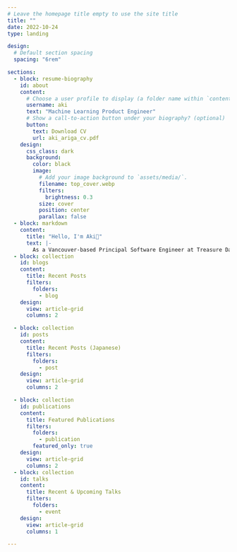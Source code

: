```yaml
---
# Leave the homepage title empty to use the site title
title: ""
date: 2022-10-24
type: landing

design:
  # Default section spacing
  spacing: "6rem"

sections:
  - block: resume-biography
    id: about
    content:
      # Choose a user profile to display (a folder name within `content/authors/`)
      username: aki
      text: "Machine Learning Product Engineer"
      # Show a call-to-action button under your biography? (optional)
      button:
        text: Download CV
        url: aki_ariga_cv.pdf
    design:
      css_class: dark
      background:
        color: black
        image:
          # Add your image background to `assets/media/`.
          filename: top_cover.webp
          filters:
            brightness: 0.3
          size: cover
          position: center
          parallax: false
  - block: markdown
    content:
      title: "Hello, I'm Aki👋"
      text: |-
        As a Vancouver-based Principal Software Engineer at Treasure Data, I specialize in production ML systems, ML product development, and MLOps. I am driven by the mission to use machine learning to make a meaningful difference for both businesses and society.
  - block: collection
    id: blogs
    content:
      title: Recent Posts
      filters:
        folders:
          - blog
    design:
      view: article-grid
      columns: 2

  - block: collection
    id: posts
    content:
      title: Recent Posts (Japanese)
      filters:
        folders:
          - post
    design:
      view: article-grid
      columns: 2

  - block: collection
    id: publications
    content:
      title: Featured Publications
      filters:
        folders:
          - publication
        featured_only: true
    design:
      view: article-grid
      columns: 2
  - block: collection
    id: talks
    content:
      title: Recent & Upcoming Talks
      filters:
        folders:
          - event
    design:
      view: article-grid
      columns: 1

---
```

